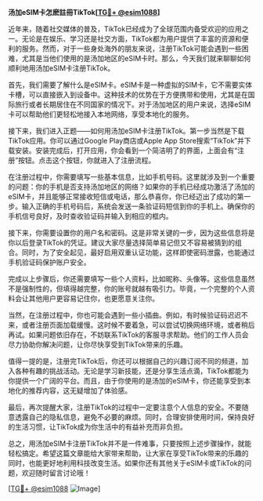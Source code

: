 **汤加eSIM卡怎麽註冊TikTok[[TG💪+ @esim1088](https://t.me/s/esim1088)]**

近年来，随着社交媒体的普及，TikTok已经成为了全球范围内备受欢迎的应用之一。无论是在娱乐、学习还是社交方面，TikTok都为用户提供了丰富的资源和便利的服务。然而，对于一些身处海外的朋友来说，注册TikTok可能会遇到一些困难，尤其是当他们使用的是汤加地区的eSIM卡时。那么，今天我们就来聊聊如何顺利地用汤加eSIM卡注册TikTok。

首先，我们需要了解什么是eSIM卡。eSIM卡是一种虚拟的SIM卡，它不需要实体卡槽，可以直接嵌入到设备中。这种技术的优势在于方便携带和使用，尤其是在国际旅行或者长期居住在不同国家的情况下。对于汤加地区的用户来说，选择eSIM卡可以帮助他们更轻松地接入本地网络，享受本地化的服务。

接下来，我们进入正题——如何用汤加eSIM卡注册TikTok。第一步当然是下载TikTok应用。你可以通过Google Play商店或Apple App Store搜索“TikTok”并下载安装。安装完成后，打开应用，你会看到一个简洁明了的界面，上面会有“注册”按钮。点击这个按钮，你就进入了注册流程。

在注册过程中，你需要填写一些基本信息，比如手机号码。这里就涉及到一个重要的问题：你的手机是否支持汤加地区的网络？如果你的手机已经成功激活了汤加的eSIM卡，并且能够正常接收短信或电话，那么恭喜你，你已经迈出了成功的第一步。输入正确的手机号码后，系统会发送一条验证码短信到你的手机上。确保你的手机信号良好，及时查收验证码并输入到相应的框内。

接下来，你需要设置你的用户名和密码。这是非常关键的一步，因为这些信息将是你以后登录TikTok的凭证。建议大家尽量选择简单易记但又不容易被猜到的组合。同时，为了安全起见，最好启用双重认证功能，这样即使密码泄露，也能通过手机验证码保护账户安全。

完成以上步骤后，你还需要填写一些个人资料，比如昵称、头像等。这些信息虽然不是强制性的，但填得越完整，你的账号就越有吸引力。毕竟，一个完整的个人资料会让其他用户更容易记住你，也更愿意关注你。

当然，在注册过程中，你也可能会遇到一些小插曲。例如，有时候验证码迟迟不来，或者注册页面加载缓慢。这时候不要着急，可以尝试切换网络环境，或者稍后再试。如果问题依旧存在，不妨联系TikTok的客服寻求帮助。他们的工作人员会尽力协助你解决问题，让你尽快享受到TikTok带来的乐趣。

值得一提的是，注册完TikTok后，你还可以根据自己的兴趣订阅不同的频道，加入各种有趣的挑战活动。无论是学习新技能，还是分享生活点滴，TikTok都能为你提供一个广阔的平台。而且，由于你使用的是汤加的eSIM卡，你还能享受到本地化的推荐内容，这无疑增加了体验感。

最后，再次提醒大家，注册TikTok的过程中一定要注意个人信息的安全。不要随意透露自己的隐私信息，避免不必要的麻烦。同时，合理安排使用时间，保持良好的生活习惯，让TikTok成为你生活中的有益补充而非负担。

总之，用汤加eSIM卡注册TikTok并不是一件难事，只要按照上述步骤操作，就能轻松搞定。希望这篇文章能给大家带来帮助，让大家在享受TikTok带来的乐趣的同时，也能更好地利用科技改变生活。如果你还有其他关于eSIM卡或TikTok的问题，欢迎随时留言讨论哦！

[[TG💪+ @esim1088](https://t.me/s/esim1088) ![Image](https://i.postimg.cc/4NQfJmqS/Snipaste-2025-05-13-00-14-12.png)]